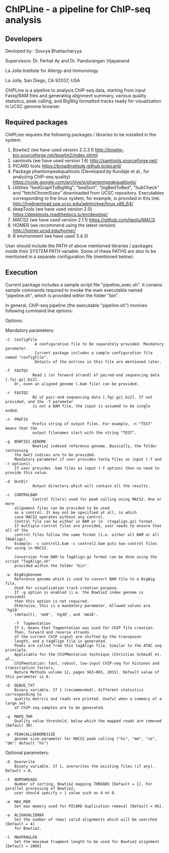 # ChIPLine - a pipeline for ChIP-seq analysis

Developers
--------------
Devloped by : Sourya Bhattacharyya

Supervisors: Dr. Ferhat Ay and Dr. Pandurangan Vijayanand

La Jolla Institute for Allergy and Immunology

La Jolla, San Diego, CA 92037, USA



ChIPLine is a pipeline to analysis ChIP-seq data, starting from input Fastq/BAM files and generating alignment summary, various quality statistics, peak calling, and BigWig formatted tracks ready for visualization in UCSC genome browser.


Required packages
-----------------

ChIPLine requires the following packages / libraries to be installed in the system.

1) Bowtie2 (we have used version 2.3.3.1) http://bowtie-bio.sourceforge.net/bowtie2/index.shtml
2) samtools (we have used version 1.6) http://samtools.sourceforge.net/
3) PICARD tools https://broadinstitute.github.io/picard/
4) Package phantompeakqualtools (Developed by Kundaje et al., for analyzing ChIP-seq quality) https://code.google.com/archive/p/phantompeakqualtools/ 
5) Utilities "bedGraphToBigWig", "bedSort", "bigBedToBed", "hubCheck" and "fetchChromSizes" downloaded from UCSC repository. Executables corresponding to the linux system, for example, is provided in this link: http://hgdownload.soe.ucsc.edu/admin/exe/linux.x86_64/
6) deepTools (we have used version 2.0) https://deeptools.readthedocs.io/en/develop/
7) MACS2 (we have used version 2.1.1) https://github.com/taoliu/MACS
8) HOMER (we recommend using the latest version) http://homer.ucsd.edu/homer/
9) R environment (we have used 3.4.3)


User should include the PATH of above mentioned libraries / packages inside their SYSTEM PATH variable. Some of these PATHS are also to be mentioned in a separate configuration file (mentioned below).


Execution
---------

Current package includes a sample script file "pipeline_exec.sh". It conains sample commands required to invoke the main executable named "pipeline.sh", which is provided within the folder "bin".

In general, ChIP-seq pipeline (the executable "pipeline.sh") involves following command line options:

Options:    

Mandatory parameters:

	-C  ConfigFile		    
                 A configuration file to be separately provided. Mandatory parameter. 
                 Current package includes a sample configuration file named "configfile". 
                 Details of the entries in this file are mentioned later.
                  
	-f  FASTQ1          
                Read 1 (or forward strand) of paired-end sequencing data  [.fq|.gz|.bz2]. 
		Or, even an aligned genome (.bam file) can be provided.
            
	-r  FASTQ2          
                R2 of pair-end sequencing data [.fq|.gz|.bz2]. If not provided, and the -f parameter 
                is not a BAM file, the input is assumed to be single ended.
              
	-n  PREFIX           
                Prefix string of output files. For example, -n "TEST" means that the 
                output filenames start with the string "TEST".

	-g  BOWTIE2_GENOME   
                Bowtie2 indexed reference genome. Basically, the folder containing 
		the bwt2 indices are to be provided. 
		Mandatory parameter if user provides fastq files as input (-f and -r options).
		If user provides .bam files as input (-f option) then no need to provide this value.

	-d  OutDir 			  
                Output directory which will contain all the results.

  	-c  CONTROLBAM		 
             	Control file(s) used for peak calling using MACS2. One or more 
		alignment files can be provided to be used 
		as a control. It may not be specified at all, in which 
		case MACS2 operates without any control. 
		Control file can be either in BAM or in  (tagalign.gz) format. 
		If multiple control files are provided, user needs to ensure that all of the 
		control files follow the same format (i.e. either all BAM or all TAGAlign).
		Example: -c control1.bam -c control2.bam puts two control files for using in MACS2.
		
		Conversion from BAM to TagAlign.gz format can be done using the script "TagAlign.sh" 
		provided within the folder "bin".
		
	-w 	BigWigGenome	 
		Reference genome which is used to convert BAM file to a BigWig file. 
		Used for visualization track creation purpose. 
		If -g option is enabled (i.e. the Bowtie2 index genome is provided) 
		then this option is not required. 
		Otherwise, this is a mandatory parameter. Allowed values are 'hg19' 
		(default), 'mm9', 'hg38', and 'mm10'.

    	-T  Tagmentation	 
		If 1, means that Tagmentation was used for ChIP file creation. 
		Then, forward and reverse strands 
		of the current ChIP signal are shifted by the transposon 
		length, and a tagAlign file is generated. 
		Peaks are called from this tagAlign file. Similar to the ATAC seq principle. 
		Applicable for the ChIPMentation technique (Christian Schmidl et. al., 
		ChIPmentation: fast, robust, low-input ChIP-seq for histones and transcription factors, 
		Nature Methods volume 12, pages 963–965, 2015). Default value of this parameter is 0.			
		
 	-D  DEBUG_TXT		 
		Binary variable. If 1 (recommended), different statistics corresponding to 
		quality metrics and reads are printed. Useful when a summary of a large set 
		of ChIP-seq samples are to be generated.
		
	-q  MAPQ_THR		 
		Quality value threshold, below which the mapped reads are removed (Default 30).
		
	-p  PEAKCALLGENOMESIZE 
		genome size parameter for MACS2 peak calling ("hs", "mm", "ce", "dm": default "hs")
		

Optional parameters:

	-O 	Overwrite		 
		Binary variable. If 1, overwrites the existing files (if any). Default = 0.
						 
	-t  NUMTHREADS              
		Number of sorting, Bowtie2 mapping THREADS [Default = 1]. For parallel processing of Bowtie2, 
		user should specify > 1 value such as 4 ot 8.
		
	-m  MAX_MEM          
		Set max memory used for PICARD duplication removal [Default = 8G].
		
	-a  ALIGNVALIDMAX	 
		Set the number of (max) valid alignments which will be searched [Default = 4] 
		for Bowtie2.
		
	-l  MAXFRAGLEN 		 
		Set the maximum fragment length to be used for Bowtie2 alignment [Default = 2000]















